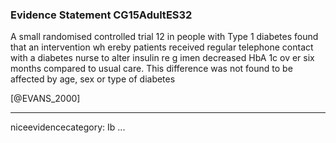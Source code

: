 ### Evidence Statement CG15AdultES32
A small randomised controlled trial 12 in people with Type 1 diabetes found that an intervention wh ereby patients received regular telephone contact with a diabetes nurse to alter insulin re g imen decreased HbA 1c ov er six months compared to usual care. This difference was not found to be affected by age, sex or type of diabetes

[@EVANS_2000]

---
niceevidencecategory: Ib
...



